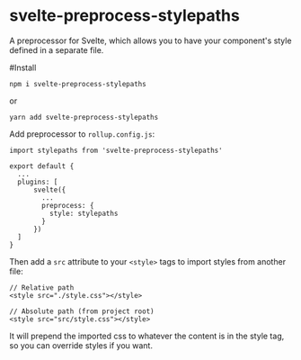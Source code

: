 # svelte-preprocess-stylepaths
A preprocessor for Svelte, which allows you to have your component's style defined in a separate file.

#Install

```
npm i svelte-preprocess-stylepaths
```

or

```
yarn add svelte-preprocess-stylepaths
```

Add preprocessor to `rollup.config.js`:

```
import stylepaths from 'svelte-preprocess-stylepaths'

export default {
  ...
  plugins: [
      svelte({
        ...
        preprocess: {
          style: stylepaths
        }
      })
  ]
}
```

Then add a `src` attribute to your `<style>` tags to import styles from another file:

```
// Relative path
<style src="./style.css"></style>
```

```
// Absolute path (from project root)
<style src="src/style.css"></style>
```

It will prepend the imported css to whatever the content is in the style tag, so you can override styles if you want.
